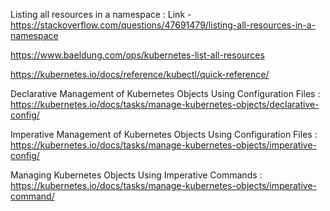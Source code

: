  Listing all resources in a namespace : Link - https://stackoverflow.com/questions/47691479/listing-all-resources-in-a-namespace

 https://www.baeldung.com/ops/kubernetes-list-all-resources
 
 https://kubernetes.io/docs/reference/kubectl/quick-reference/

 Declarative Management of Kubernetes Objects Using Configuration Files : https://kubernetes.io/docs/tasks/manage-kubernetes-objects/declarative-config/

 Imperative Management of Kubernetes Objects Using Configuration Files : https://kubernetes.io/docs/tasks/manage-kubernetes-objects/imperative-config/

 Managing Kubernetes Objects Using Imperative Commands : https://kubernetes.io/docs/tasks/manage-kubernetes-objects/imperative-command/

 
